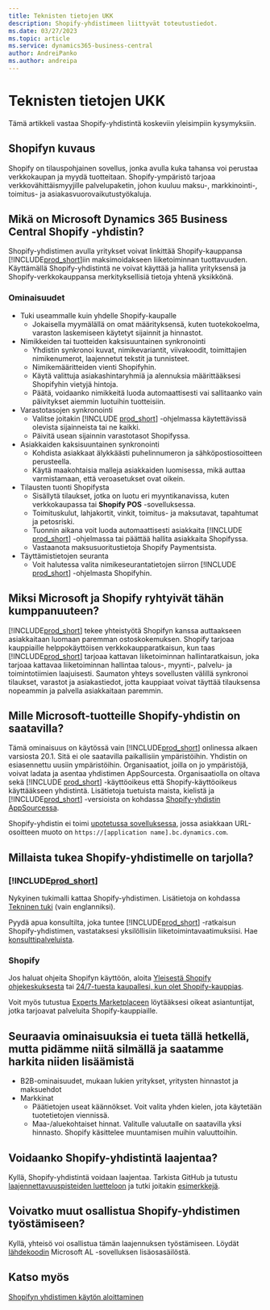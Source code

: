 ```yaml
---
title: Teknisten tietojen UKK
description: Shopify-yhdistimeen liittyvät toteutustiedot.
ms.date: 03/27/2023
ms.topic: article
ms.service: dynamics365-business-central
author: AndreiPanko
ms.author: andreipa
---
```


# <a name="faq-for-technical-details"></a><a name="faq-for-technical-details"></a><a name="faq-for-technical-details"></a>Teknisten tietojen UKK

Tämä artikkeli vastaa Shopify-yhdistintä koskeviin yleisimpiin kysymyksiin.

## <a name="what-is-shopify"></a><a name="what-is-shopify"></a><a name="what-is-shopify"></a>Shopifyn kuvaus

Shopify on tilauspohjainen sovellus, jonka avulla kuka tahansa voi perustaa verkkokaupan ja myydä tuotteitaan. Shopify-ympäristö tarjoaa verkkovähittäismyyjille palvelupaketin, johon kuuluu maksu-, markkinointi-, toimitus- ja asiakasvuorovaikutustyökaluja.

## <a name="what-is-the-microsoft-dynamics-365-business-central-shopify-connector"></a><a name="what-is-the-microsoft-dynamics-365-business-central-shopify-connector"></a><a name="what-is-the-microsoft-dynamics-365-business-central-shopify-connector"></a>Mikä on Microsoft Dynamics 365 Business Central Shopify -yhdistin?

Shopify-yhdistimen avulla yritykset voivat linkittää Shopify-kauppansa [!INCLUDE[prod_short](../includes/prod_short.md)]iin maksimoidakseen liiketoiminnan tuottavuuden. Käyttämällä Shopify-yhdistintä ne voivat käyttää ja hallita yrityksensä ja Shopify-verkkokauppansa merkityksellisiä tietoja yhtenä yksikkönä.

### <a name="capabilities"></a><a name="capabilities"></a><a name="capabilities"></a>Ominaisuudet

- Tuki useammalle kuin yhdelle Shopify-kaupalle
  - Jokaisella myymälällä on omat määrityksensä, kuten tuotekokoelma, varaston laskemiseen käytetyt sijainnit ja hinnastot.  
- Nimikkeiden tai tuotteiden kaksisuuntainen synkronointi
  - Yhdistin synkronoi kuvat, nimikevariantit, viivakoodit, toimittajien nimikenumerot, laajennetut tekstit ja tunnisteet.  
  - Nimikemääritteiden vienti Shopifyhin.  
  - Käytä valittuja asiakashintaryhmiä ja alennuksia määrittääksesi Shopifyhin vietyjä hintoja.  
  - Päätä, voidaanko nimikkeitä luoda automaattisesti vai sallitaanko vain päivitykset aiemmin luotuihin tuotteisiin.  
- Varastotasojen synkronointi
  - Valitse joitakin [!INCLUDE [prod_short](../includes/prod_short.md)] -ohjelmassa käytettävissä olevista sijainneista tai ne kaikki.  
  - Päivitä usean sijainnin varastotasot Shopifyssa.  
- Asiakkaiden kaksisuuntainen synkronointi
  - Kohdista asiakkaat älykkäästi puhelinnumeron ja sähköpostiosoitteen perusteella.  
  - Käytä maakohtaisia malleja asiakkaiden luomisessa, mikä auttaa varmistamaan, että veroasetukset ovat oikein.  
- Tilausten tuonti Shopifysta
  - Sisällytä tilaukset, jotka on luotu eri myyntikanavissa, kuten verkkokaupassa tai **Shopify POS** -sovelluksessa.
  - Toimituskulut, lahjakortit, vinkit, toimitus- ja maksutavat, tapahtumat ja petosriski.  
  - Tuonnin aikana voit luoda automaattisesti asiakkaita [!INCLUDE [prod_short](../includes/prod_short.md)] -ohjelmassa tai päättää hallita asiakkaita Shopifyssa.  
  - Vastaanota maksusuoritustietoja Shopify Paymentsista.
- Täyttämistietojen seuranta
  - Voit halutessa valita nimikeseurantatietojen siirron [!INCLUDE [prod_short](../includes/prod_short.md)] -ohjelmasta Shopifyhin.  

## <a name="why-did-microsoft-and-shopify-form-this-partnership"></a><a name="why-did-microsoft-and-shopify-form-this-partnership"></a><a name="why-did-microsoft-and-shopify-form-this-partnership"></a>Miksi Microsoft ja Shopify ryhtyivät tähän kumppanuuteen?

[!INCLUDE[prod_short](../includes/prod_long.md)] tekee yhteistyötä Shopifyn kanssa auttaakseen asiakkaitaan luomaan paremman ostoskokemuksen. Shopify tarjoaa kauppiaille helppokäyttöisen verkkokaupparatkaisun, kun taas [!INCLUDE[prod_short](../includes/prod_short.md)] tarjoaa kattavan liiketoiminnan hallintaratkaisun, joka tarjoaa kattavaa liiketoiminnan hallintaa talous-, myynti-, palvelu- ja toimintotiimien laajuisesti. Saumaton yhteys sovellusten välillä synkronoi tilaukset, varastot ja asiakastiedot, jotta kauppiaat voivat täyttää tilauksensa nopeammin ja palvella asiakkaitaan paremmin.

## <a name="which-microsoft-products-are-the-shopify-connector-available-for"></a><a name="which-microsoft-products-are-the-shopify-connector-available-for"></a><a name="which-microsoft-products-are-the-shopify-connector-available-for"></a>Mille Microsoft-tuotteille Shopify-yhdistin on saatavilla?

Tämä ominaisuus on käytössä vain [!INCLUDE[prod_short](../includes/prod_short.md)] onlinessa alkaen varsiosta 20.1. Sitä ei ole saatavilla paikallisiin ympäristöihin. Yhdistin on esiasennettu uusiin ympäristöihin. Organisaatiot, joilla on jo ympäristöjä, voivat ladata ja asentaa yhdistimen AppSourcesta. Organisaatiolla on oltava sekä [!INCLUDE [prod_short](../includes/prod_short.md)] -käyttöoikeus että Shopify-käyttöoikeus käyttääkseen yhdistintä. Lisätietoja tuetuista maista, kielistä ja [!INCLUDE[prod_short](../includes/prod_short.md)] -versioista on kohdassa [Shopify-yhdistin AppSourcessa](https://go.microsoft.com/fwlink/?linkid=2196238).

Shopify-yhdistin ei toimi [upotetussa sovelluksessa](/dynamics365/business-central/dev-itpro/deployment/embed-app-overview), jossa asiakkaan URL-osoitteen muoto on `https://[application name].bc.dynamics.com`.

## <a name="what-support-is-offered-for-the-shopify-connector"></a><a name="what-support-is-offered-for-the-shopify-connector"></a><a name="what-support-is-offered-for-the-shopify-connector"></a>Millaista tukea Shopify-yhdistimelle on tarjolla?

### [!INCLUDE[prod_short](../includes/prod_short.md)]

Nykyinen tukimalli kattaa Shopify-yhdistimen. Lisätietoja on kohdassa [Tekninen tuki](/dynamics365/business-central/dev-itpro/administration//manage-technical-support) (vain englanniksi).

Pyydä apua konsultilta, joka tuntee [!INCLUDE[prod_short](../includes/prod_short.md)] -ratkaisun Shopify-yhdistimen, vastataksesi yksilöllisiin liiketoimintavaatimuksiisi. Hae [konsulttipalveluista](https://aka.ms/BCShopifyConsultant).

### <a name="shopify"></a><a name="shopify"></a><a name="shopify"></a>Shopify

Jos haluat ohjeita Shopifyn käyttöön, aloita [Yleisestä Shopify ohjekeskuksesta](https://help.shopify.com/) tai [24/7-tuesta kaupallesi, kun olet Shopify-kauppias](https://help.shopify.com/questions#/).

Voit myös tutustua [Experts Marketplaceen](https://experts.shopify.com/) löytääksesi oikeat asiantuntijat, jotka tarjoavat palveluita Shopify-kauppiaille.

## <a name="currently-unsupported-features-however-were-tracking-them-and-may-consider-adding-them"></a><a name="currently-unsupported-features-however-were-tracking-them-and-may-consider-adding-them"></a><a name="currently-unsupported-features-however-were-tracking-them-and-may-consider-adding-them"></a>Seuraavia ominaisuuksia ei tueta tällä hetkellä, mutta pidämme niitä silmällä ja saatamme harkita niiden lisäämistä

- B2B-ominaisuudet, mukaan lukien yritykset, yritysten hinnastot ja maksuehdot
- Markkinat
  - Päätietojen useat käännökset. Voit valita yhden kielen, jota käytetään tuotetietojen viennissä.
  - Maa-/aluekohtaiset hinnat. Valitulle valuutalle on saatavilla yksi hinnasto. Shopify käsittelee muuntamisen muihin valuuttoihin.

## <a name="is-the-shopify-connector-extensible"></a><a name="is-the-shopify-connector-extensible"></a><a name="is-the-shopify-connector-extensible"></a>Voidaanko Shopify-yhdistintä laajentaa?

Kyllä, Shopify-yhdistintä voidaan laajentaa. Tarkista GitHub ja tutustu [laajennettavuuspisteiden luetteloon](https://github.com/microsoft/ALAppExtensions/tree/main/Apps/W1/Shopify) ja tutki joitakin [esimerkkejä](https://github.com/microsoft/ALAppExtensions/blob/main/Apps/W1/Shopify/extensibility_examples.md).

## <a name="is-the-shopify-connector-open-for-contribution"></a><a name="is-the-shopify-connector-open-for-contribution"></a><a name="is-the-shopify-connector-open-for-contribution"></a>Voivatko muut osallistua Shopify-yhdistimen työstämiseen?

Kyllä, yhteisö voi osallistua tämän laajennuksen työstämiseen. Löydät [lähdekoodin](https://github.com/microsoft/ALAppExtensions/tree/main/Apps/W1/Shopify) Microsoft AL -sovelluksen lisäosasäilöstä.

## <a name="see-also"></a><a name="see-also"></a><a name="see-also"></a>Katso myös

[Shopifyn yhdistimen käytön aloittaminen](get-started.md)  
